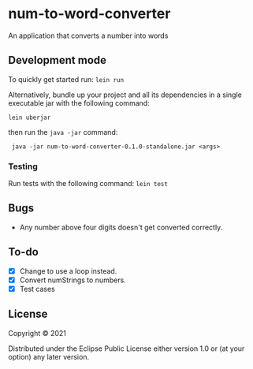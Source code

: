 # num-to-word-converter

An application that converts a number into words

## Development mode
To quickly get started run:
`lein run`

Alternatively, bundle up your project and all its dependencies in a single executable jar  with the following command:

`lein uberjar`

then run the `java -jar` command:
```
 java -jar num-to-word-converter-0.1.0-standalone.jar <args>
```

### Testing 
Run tests with the following command:
`lein test`

## Bugs
- Any number above four digits doesn't get converted correctly.

## To-do
- [x] Change to use a loop instead.
- [x] Convert numStrings to numbers.
- [x] Test cases

## License
Copyright © 2021

Distributed under the Eclipse Public License either version 1.0 or (at
your option) any later version.

